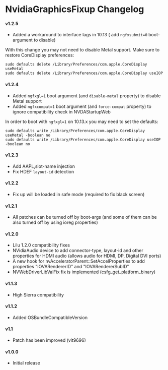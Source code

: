 NvidiaGraphicsFixup Changelog
=============================
#### v1.2.5
- Added a workaround to interface lags in 10.13 ( add `ngfxsubmit=0` boot-argument to disable)

With this change you may not need to disable Metal support. Make sure to restore CoreDisplay preferences:
```
sudo defaults delete /Library/Preferences/com.apple.CoreDisplay useMetal
sudo defaults delete /Library/Preferences/com.apple.CoreDisplay useIOP
```

#### v1.2.4
- Added `ngfxgl=1` boot argument (and `disable-metal` property) to disable Metal support
- Added `ngfxcompat=1` boot argument (and `force-compat` property) to ignore compatibility check in NVDAStartupWeb

In order to boot with `ngfxgl=1` on 10.13.x you may need to set the defaults:
```
sudo defaults write /Library/Preferences/com.apple.CoreDisplay useMetal -boolean no
sudo defaults write /Library/Preferences/com.apple.CoreDisplay useIOP -boolean no
```

#### v1.2.3
- Add AAPL,slot-name injection
- Fix HDEF `layout-id` detection

#### v1.2.2
- Fix up will be loaded in safe mode (required to fix black screen)

#### v1.2.1
- All patches can be turned off by boot-args (and some of them can be also turned off by using ioreg properties)

#### v1.2.0
- Lilu 1.2.0 compatibility fixes
- NVidiaAudio device to add connector-type, layout-id and other properties for HDMI audio (allows audio for HDMI, DP, Digital DVI ports)
- A new hook for nvAcceleratorParent::SetAccelProperties to add properties "IOVARendererID" and "IOVARendererSubID"
- NVWebDriverLibValFix fix is implemented (csfg_get_platform_binary)

#### v1.1.3
- High Sierra compatibility

#### v1.1.2
- Added OSBundleCompatibleVersion

#### v1.1
- Patch has been improved (vit9696)

#### v1.0.0
- Initial release
